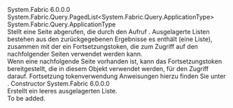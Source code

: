 <Type Name="ApplicationTypePagedList" FullName="System.Fabric.Query.ApplicationTypePagedList">
  <TypeSignature Language="C#" Value="public sealed class ApplicationTypePagedList : System.Fabric.Query.PagedList&lt;System.Fabric.Query.ApplicationType&gt;" />
  <TypeSignature Language="ILAsm" Value=".class public auto ansi sealed beforefieldinit ApplicationTypePagedList extends System.Fabric.Query.PagedList`1&lt;class System.Fabric.Query.ApplicationType&gt;" />
  <TypeSignature Language="DocId" Value="T:System.Fabric.Query.ApplicationTypePagedList" />
  <TypeSignature Language="VB.NET" Value="Public NotInheritable Class ApplicationTypePagedList&#xA;Inherits PagedList(Of ApplicationType)" />
  <TypeSignature Language="F#" Value="type ApplicationTypePagedList = class&#xA;    inherit PagedList&lt;ApplicationType&gt;" />
  <AssemblyInfo>
    <AssemblyName>System.Fabric</AssemblyName>
    <AssemblyVersion>6.0.0.0</AssemblyVersion>
  </AssemblyInfo>
  <Base>
    <BaseTypeName>System.Fabric.Query.PagedList&lt;System.Fabric.Query.ApplicationType&gt;</BaseTypeName>
    <BaseTypeArguments>
      <BaseTypeArgument TypeParamName="T">System.Fabric.Query.ApplicationType</BaseTypeArgument>
    </BaseTypeArguments>
  </Base>
  <Interfaces />
  <Docs>
    <summary>
      <para>Stellt eine Seite <see cref="T:System.Fabric.Query.ApplicationType" /> abgerufen, die durch den Aufruf <see cref="M:System.Fabric.FabricClient.QueryClient.GetApplicationTypePagedListAsync" />. Ausgelagerte Listen bestehen aus den zurückgegebenen Ergebnisse es enthält (eine Liste), zusammen mit der ein Fortsetzungstoken, die zum Zugriff auf den nachfolgender Seiten verwendet werden kann.</para>
    </summary>
    <remarks>
      <para>
                    Wenn eine nachfolgende Seite vorhanden ist, kann das Fortsetzungstoken bereitgestellt, die in diesem Objekt verwendet werden, für den Zugriff darauf.
                    Fortsetzung tokenverwendung Anweisungen hierzu finden Sie unter <see cref="P:System.Fabric.Description.PagedApplicationTypeQueryDescription.ContinuationToken" />.
                </para>
    </remarks>
  </Docs>
  <Members>
    <Member MemberName=".ctor">
      <MemberSignature Language="C#" Value="public ApplicationTypePagedList ();" />
      <MemberSignature Language="ILAsm" Value=".method public hidebysig specialname rtspecialname instance void .ctor() cil managed" />
      <MemberSignature Language="DocId" Value="M:System.Fabric.Query.ApplicationTypePagedList.#ctor" />
      <MemberSignature Language="VB.NET" Value="Public Sub New ()" />
      <MemberType>Constructor</MemberType>
      <AssemblyInfo>
        <AssemblyName>System.Fabric</AssemblyName>
        <AssemblyVersion>6.0.0.0</AssemblyVersion>
      </AssemblyInfo>
      <Parameters />
      <Docs>
        <summary>
          <para>
            Erstellt ein leeres ausgelagerten <see cref="T:System.Fabric.Query.ApplicationType" /> Liste.
            </para>
        </summary>
        <remarks>To be added.</remarks>
      </Docs>
    </Member>
  </Members>
</Type>